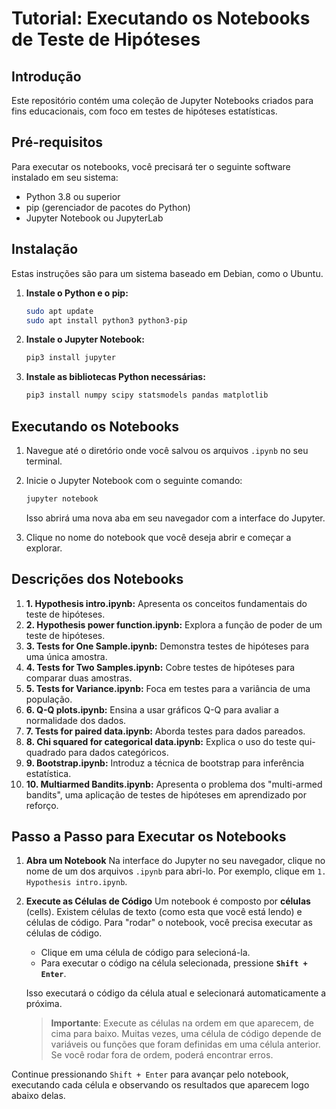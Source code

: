 # Tutorial: Executando os Notebooks de Teste de Hipóteses

## Introdução

Este repositório contém uma coleção de Jupyter Notebooks criados para fins educacionais, com foco em testes de hipóteses estatísticas.

## Pré-requisitos

Para executar os notebooks, você precisará ter o seguinte software instalado em seu sistema:

  * Python 3.8 ou superior
  * pip (gerenciador de pacotes do Python)
  * Jupyter Notebook ou JupyterLab

## Instalação

Estas instruções são para um sistema baseado em Debian, como o Ubuntu.

1.  **Instale o Python e o pip:**

    ```bash
    sudo apt update
    sudo apt install python3 python3-pip
    ```

2.  **Instale o Jupyter Notebook:**

    ```bash
    pip3 install jupyter
    ```

3.  **Instale as bibliotecas Python necessárias:**

    ```bash
    pip3 install numpy scipy statsmodels pandas matplotlib
    ```

## Executando os Notebooks

1.  Navegue até o diretório onde você salvou os arquivos `.ipynb` no seu terminal.

2.  Inicie o Jupyter Notebook com o seguinte comando:

    ```bash
    jupyter notebook
    ```

    Isso abrirá uma nova aba em seu navegador com a interface do Jupyter.

3.  Clique no nome do notebook que você deseja abrir e começar a explorar.

## Descrições dos Notebooks

1.  **1. Hypothesis intro.ipynb:** Apresenta os conceitos fundamentais do teste de hipóteses.
2.  **2. Hypothesis power function.ipynb:** Explora a função de poder de um teste de hipóteses.
3.  **3. Tests for One Sample.ipynb:** Demonstra testes de hipóteses para uma única amostra.
4.  **4. Tests for Two Samples.ipynb:** Cobre testes de hipóteses para comparar duas amostras.
5.  **5. Tests for Variance.ipynb:** Foca em testes para a variância de uma população.
6.  **6. Q-Q plots.ipynb:** Ensina a usar gráficos Q-Q para avaliar a normalidade dos dados.
7.  **7. Tests for paired data.ipynb:** Aborda testes para dados pareados.
8.  **8. Chi squared for categorical data.ipynb:** Explica o uso do teste qui-quadrado para dados categóricos.
9.  **9. Bootstrap.ipynb:** Introduz a técnica de bootstrap para inferência estatística.
10. **10. Multiarmed Bandits.ipynb:** Apresenta o problema dos "multi-armed bandits", uma aplicação de testes de hipóteses em aprendizado por reforço.


## Passo a Passo para Executar os Notebooks

1.  **Abra um Notebook**
    Na interface do Jupyter no seu navegador, clique no nome de um dos arquivos `.ipynb` para abri-lo. Por exemplo, clique em `1. Hypothesis intro.ipynb`.

2.  **Execute as Células de Código**
    Um notebook é composto por **células** (cells). Existem células de texto (como esta que você está lendo) e células de código. Para "rodar" o notebook, você precisa executar as células de código.

      * Clique em uma célula de código para selecioná-la.
      * Para executar o código na célula selecionada, pressione **`Shift + Enter`**.

    Isso executará o código da célula atual e selecionará automaticamente a próxima.

    > **Importante**: Execute as células na ordem em que aparecem, de cima para baixo. Muitas vezes, uma célula de código depende de variáveis ou funções que foram definidas em uma célula anterior. Se você rodar fora de ordem, poderá encontrar erros.

Continue pressionando `Shift + Enter` para avançar pelo notebook, executando cada célula e observando os resultados que aparecem logo abaixo delas.
